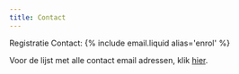```yaml
---
title: Contact
---
```

Registratie Contact: {% include email.liquid alias='enrol' %}

Voor de lijst met alle contact email adressen, klik [hier](contact.html).
